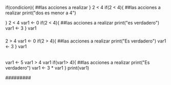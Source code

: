 if(condicion){
  ##las acciones a realizar
}
2 < 4
if(2 < 4){
  ##las acciones a realizar
  print("dos es menor a 4")
  
}
2 < 4
var1 <- 0
if(2 < 4){
  ##las acciones a realizar
  print("es verdadero")
  var1 <- 3
}
var1


#####

2 > 4
var1 <- 0
if(2 > 4){
  ##las acciones a realizar
  print("Es verdadero")
  var1 <- 3
}
var1

######

var1 <- 5
var1 > 4
var1
if(var1> 4){
  ##las acciones a realizar
  print("Es verdadero")
  var1 <- 3  * var1
}
print(var1)

#########



